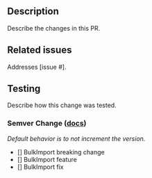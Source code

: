 ## Description
Describe the changes in this PR.

## Related issues
Addresses [issue #].

## Testing
Describe how this change was tested.

### Semver Change ([docs](/Versioning.md))
*Default behavior is to not increment the version.*
- [] BulkImport breaking change
- [] BulkImport feature
- [] BulkImport fix